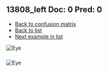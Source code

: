 ## 13808_left Doc: 0 Pred: 0
- [Back to confusion matrix](https://github.com/juliandewit/kaggle_retinopathy/blob/master/matrix.md)
- [Back to list](https://github.com/juliandewit/kaggle_retinopathy/blob/master/lists/00/list.md)
- [Next example in list](https://github.com/juliandewit/kaggle_retinopathy/blob/master/lists/00/13/13815_left.md)

![Eye](https://retinopaty.blob.core.windows.net/size1024/13808_left_0.jpeg)

### 

![Eye]()
